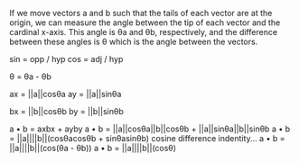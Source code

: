 If we move vectors a and b such that the tails of each vector are at the origin,
we can measure the angle between the tip of each vector and the cardinal x-axis.
This angle is θa and θb, respectively, and the difference between these angles is
 θ which is the angle between the vectors.

sin = opp / hyp
cos = adj / hyp

θ =  θa -  θb

ax = ||a||cosθa
ay = ||a||sinθa

bx = ||b||cosθb
by = ||b||sinθb

a • b = axbx + ayby
a • b = ||a||cosθa||b||cosθb + ||a||sinθa||b||sinθb
a • b = ||a||||b||(cosθacosθb + sinθasinθb)
cosine difference indentity...
a • b = ||a||||b||(cos(θa - θb))
a • b = ||a||||b||(cosθ)
